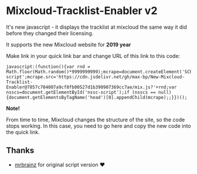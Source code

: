 # Mixcloud-Tracklist-Enabler v2
It's new javascript - it displays the tracklist at mixcloud the same way it did before they changed their licensing. 

It supports the new Mixcloud website for **2019 year**

Make link in your quick link bar and change URL of this link to this code:
```
javascript:(function(){var rnd = Math.floor(Math.random()*9999999999);mcrape=document.createElement('SCRIPT');mcrape.type='text/javascript';mcrape.id='nssc-script';mcrape.src='https://cdn.jsdelivr.net/gh/max-bp/New-Mixcloud-Tracklist-Enabler@7857c704007a9cf8fb00527d1b390907369cc7ae/mix.js?'+rnd;var nsscs=document.getElementById('nssc-script');if (nsscs == null){document.getElementsByTagName('head')[0].appendChild(mcrape);;}})();
```

**Note!**

From time to time, Mixcloud changes the structure of the site, so the code stops working. In this case, you need to go here and copy the new code into the quick link.

## Thanks
 - [mrbrainz](https://github.com/mrbrainz) for original script version :heart:

